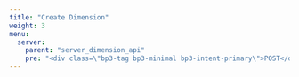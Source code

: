 ```yaml
---
title: "Create Dimension"
weight: 3
menu:
  server:
    parent: "server_dimension_api"
    pre: "<div class=\"bp3-tag bp3-minimal bp3-intent-primary\">POST</div>"
---
```

